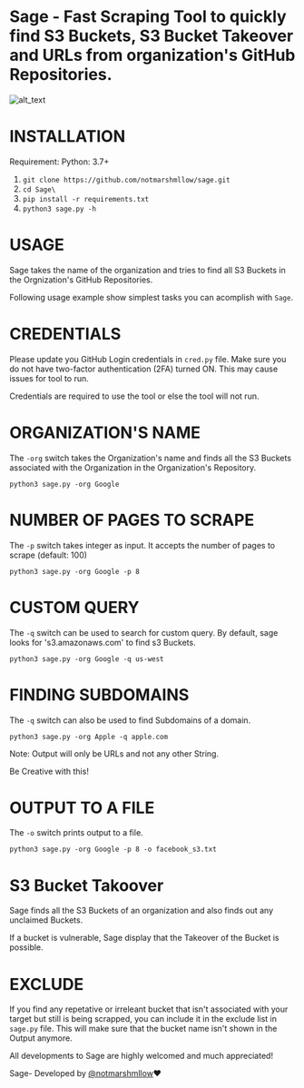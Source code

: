 # Sage - Fast Scraping Tool to quickly find S3 Buckets, S3 Bucket Takeover and URLs from organization's GitHub Repositories.

![alt_text](https://github.com/notmarshmllow/Sage/blob/main/image-01.png)

# INSTALLATION

Requirement: Python: 3.7+

1. `git clone https://github.com/notmarshmllow/sage.git`
2. `cd Sage\`
3. `pip install -r requirements.txt`
4. `python3 sage.py -h`

# USAGE
Sage takes the name of the organization and tries to find all S3 Buckets in the Orgnization's GitHub Repositories.

Following usage example show simplest tasks you can acomplish with `Sage`.

# CREDENTIALS

Please update you GitHub Login credentials in `cred.py` file.
Make sure you do not have two-factor authentication (2FA) turned ON. This may cause issues for tool to run.

Credentials are required to use the tool or else the tool will not run.

# ORGANIZATION'S NAME

The `-org` switch takes the Organization's name and finds all the S3 Buckets associated with the Organization in the Organization's Repository.

`python3 sage.py -org Google`

# NUMBER OF PAGES TO SCRAPE

The `-p` switch takes integer as input. It accepts the number of pages to scrape (default: 100)

`python3 sage.py -org Google -p 8`

# CUSTOM QUERY

The `-q` switch can be used to search for custom query. By default, sage looks for 's3.amazonaws.com' to find s3 Buckets.

`python3 sage.py -org Google -q us-west`

# FINDING SUBDOMAINS

The `-q` switch can also be used to find Subdomains of a domain.

`python3 sage.py -org Apple -q apple.com` 

Note: Output will only be URLs and not any other String.

Be Creative with this!


# OUTPUT TO A FILE

The `-o` switch prints output to a file.

`python3 sage.py -org Google -p 8 -o facebook_s3.txt`

# S3 Bucket Takoover

Sage finds all the S3 Buckets of an organization and also finds out any unclaimed Buckets.

If a bucket is vulnerable, Sage display that the Takeover of the Bucket is possible.


#  EXCLUDE

If you find any repetative or irreleant bucket that isn't associated with your target but still is being scrapped, you can include it in the exclude list in `sage.py` file. This will make sure that the bucket name isn't shown in the Output anymore.




All developments to Sage are highly welcomed and much appreciated!

Sage- Developed by [@notmarshmllow](https://twitter.com/notmarshmllow):heart:
